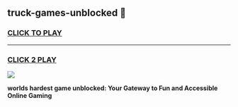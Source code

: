 
## truck-games-unblocked 👋
<h3>
<a href="https://premium.freeplayer.one?title=truck-games-unblocked&ref=14F">CLICK TO PLAY</a></h3>
<hr>

<h3>
<a href="https://premium.freeplayer.one?title=truck-games-unblocked&ref=14F">CLICK 2 PLAY</a>
  
</h3>

<a href="https://premium.freeplayer.one?title=truck-games-unblocked&ref=12F/"><img src="https://clearcache.store/games.png"></a>


**worlds hardest game unblocked: Your Gateway to Fun and Accessible Online Gaming**
